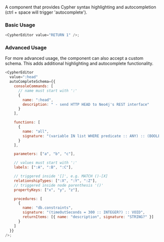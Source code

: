 A component that provides Cypher syntax highlighting and autocompletion (ctrl +
space will trigger 'autocomplete').

### Basic Usage

```javascript
<CypherEditor value="RETURN 1" />;
```

### Advanced Usage

For more advanced usage, the component can also accept a custom schema. This
adds additional highlighting and autocomplete functionality.

```javascript
<CypherEditor
  value=":head"
  autoCompleteSchema={{
    consoleCommands: [
      // name must start with ':'
      {
        name: ":head",
        description: " - send HTTP HEAD to Neo4j's REST interface"
      }
    ],

    functions: [
      {
        name: "all",
        signature: "(variable IN list WHERE predicate :: ANY) :: (BOOLEAN)"
      }
    ],

    parameters: ["a", "b", "c"],

    // values must start with ':'
    labels: [":A", ":B", ":C"],

    // triggered inside '[]', e.g. MATCH ()-[X]
    relationshipTypes: [":X", ":Y", ":Z"],
    // triggered inside node parenthesis '()'
    propertyKeys: ["x", "y", "z"],

    procedures: [
      {
        name: "db.constraints",
        signature: "(timeOutSeconds = 300 :: INTEGER?) :: VOID",
        returnItems: [{ name: "description", signature: "STRING?" }]
      }
    ]
  }}
/>;
```
